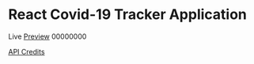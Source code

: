 # React Covid-19 Tracker Application

Live [Preview](https://covid19-tracker-mr62.web.app/) 00000000

[API Credits](https://covid19.mathdro.id/api/)
